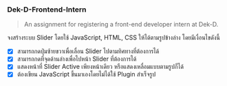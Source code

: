### Dek-D-Frontend-Intern
> An assignment for registering a front-end developer intern at Dek-D.

จงสร้างระบบ Slider โดยใช้ JavaScript, HTML, CSS ให้ได้ตามรูปข้างล่าง โดยมีเงื่อนไขดังนี้

- [x] สามารถกดปุ่มซ้ายขวาเพื่อเลื่อน Slider ไปตามทิศทางที่ต้องการได้
- [x] สามารถกดที่จุดด้านล่างเพื่อไปหน้า Slider ที่ต้องการได้
- [x] แสดงหน้าที่ Slider Active เพียงหน้าเดียว หรือแสดงเหลื่อมแบบตามรูปก็ได้
- [x] ต้องเขียน JavaScript ขึ้นมาเองโดยไม่ได้ใช้ Plugin สำเร็จรูป
